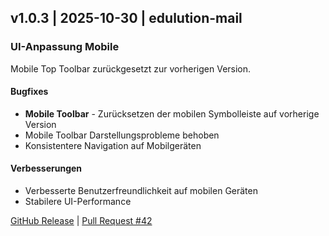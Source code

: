 ## v1.0.3 | 2025-10-30 | edulution-mail

### UI-Anpassung Mobile

Mobile Top Toolbar zurückgesetzt zur vorherigen Version.

#### Bugfixes

- **Mobile Toolbar** - Zurücksetzen der mobilen Symbolleiste auf vorherige Version
- Mobile Toolbar Darstellungsprobleme behoben
- Konsistentere Navigation auf Mobilgeräten

#### Verbesserungen

- Verbesserte Benutzerfreundlichkeit auf mobilen Geräten
- Stabilere UI-Performance

[GitHub Release](https://github.com/edulution-io/edulution-mail/releases/tag/v1.0.3) | [Pull Request #42](https://github.com/edulution-io/edulution-mail/pull/42)
